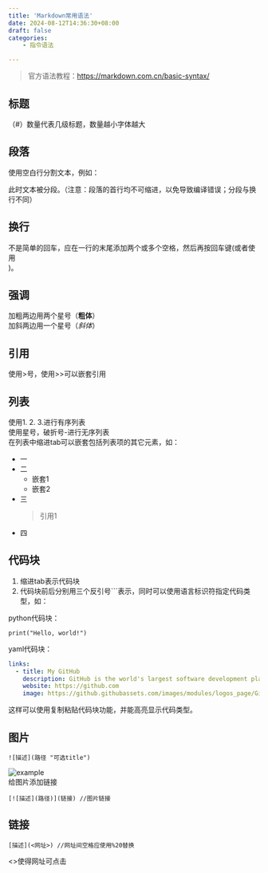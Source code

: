 ```yaml
---
title: 'Markdown常用语法'
date: 2024-08-12T14:36:30+08:00
draft: false
categories:
    - 指令语法

---
```


>官方语法教程：<https://markdown.com.cn/basic-syntax/>  
## 标题
（#）数量代表几级标题，数量越小字体越大

## 段落
使用空白行分割文本，例如：

此时文本被分段。（注意：段落的首行均不可缩进，以免导致编译错误；分段与换行不同）

## 换行
不是简单的回车，应在一行的末尾添加两个或多个空格，然后再按回车键(或者使用<br>)。

## 强调
加粗两边用两个星号（**粗体**）  
加斜两边用一个星号（*斜体*）

## 引用
使用>号，使用>>可以嵌套引用

## 列表
使用1. 2. 3.进行有序列表  
使用星号，破折号-进行无序列表  
在列表中缩进tab可以嵌套包括列表项的其它元素，如：
* 一
* 二
    * 嵌套1
    * 嵌套2
* 三
    >引用1
* 四

## 代码块
1. 缩进tab表示代码块
2. 代码块前后分别用三个反引号```表示，同时可以使用语言标识符指定代码类型，如：  

python代码块：
```python（或yaml、json等）
print("Hello, world!")
```
yaml代码块：
```yaml
links:
  - title: My GitHub
    description: GitHub is the world's largest software development platform.
    website: https://github.com
    image: https://github.githubassets.com/images/modules/logos_page/GitHub-Mark.png
```
这样可以使用复制粘贴代码块功能，并能高亮显示代码类型。



## 图片
    ![描述](路径 "可选title")
![example](post/instruction/als.png)  
给图片添加链接  

    [![描述](路径)](链接) //图片链接

## 链接
    [描述](<网址>) //网址间空格应使用%20替换
<>使得网址可点击